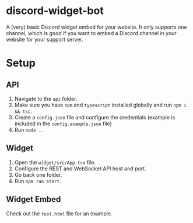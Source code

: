 # discord-widget-bot

A (very) basic Discord widget embed for your website. It only supports one channel, which is good if you want to embed a Discord channel in your website for your support server.

# Setup

## API

1. Navigate to the `api` folder.
2. Make sure you have `npm` and `typescript` installed globally and run `npm i && tsc`.
3. Create a `config.json` file and configure the credentials (example is included in the `config.example.json` file)
4. Run `node .`.

## Widget

1. Open the `widget/src/App.tsx` file.
2. Configure the REST and WebSocket API host and port.
3. Go back one folder.
4. Run `npm run start`.

## Widget Embed

Check out the `test.html` file for an example.
